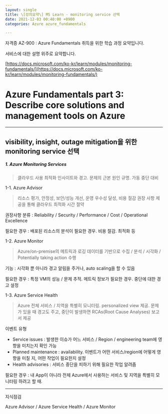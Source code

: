 ```yaml
---
layout: single
title: \[강의요약\] MS Learn - monitoring service 선택
date: 2021-12-03 00:40:00 +0900
categories: Azure azure_fundamentals

---
```


자격증 AZ-900 : Azure Fundamentals 취득을 위한 학습 과정 요약입니다.

서비스에 대한 설명 위주로 요약합니다.

[https://docs.microsoft.com/ko-kr/learn/modules/monitoring-fundamentals/](https://docs.microsoft.com/ko-kr/learn/modules/monitoring-fundamentals/)

# Azure Fundamentals part 3: Describe core solutions and management tools on Azure

---

## visibility, insight, outage mitigation을 위한 monitoring service 선택

##### 1. Azure Monitoring Services

> 클라우드 사용 최적화 인사이트와 경고. 문제의 근본 원인 규명. 가동 중단 대비

1-1. Azure Advisor

> 리소스 평가, 안정성, 보안/성능 개선, 운영 우수성 달성, 비용 절감 권장 사항 제공을 통해 클라우드 최적화 시간 절약

권장사항 분류 : Reliability / Security / Performance / Cost / Operational Excellence

필요한 경우 : 배포된 리소스의 분석이 필요한 경우. 비용 절감. 최적화 등

1-2. Azure Monitor

> Azure/on-premise의 메트릭과 로깅 데이터를 기반으로 수집 / 분석 / 시각화 / Potentially taking action 수행

기능 : 시각화 뿐 아니라 경고 알림을 주거나, auto scaling을 할 수 있음

필요한 경우 : 특정 VM의 성능 / 문제 추적. 메트릭 정보가 필요한 경우. 중단에 대한 경고 설정

1-3. Azure Service Health

> Azure 전체 서비스 / 지역을 특별히 모니터링. personalized view 제공. 문제가 있을 때 경고도 주고, 중단이 발생하면 RCAs(Root Cause Analyses) 보고서 제공

이벤트 유형

- Service issues : 발생한 이슈가 어느 서비스 / Region / engineering team에 영향을 미치는지 확인 가능
- Planned maintenance : availability. 이벤트가 어떤 서비스/region에 어떻게 영향을 미칠 지, 어떤 작업이 필요한지 설정
- Health advisories : 서비스 중단을 피하기 위해 필요한 작업 알려줌

필요한 경우 : 내 App이 아니라 전체 Azure에서 사용하는 서비스 및 지역을 특별히 모니터링 하려고 할 때. 

----

지식점검

Azure Advisor / Azure Service Health / Azure Monitor